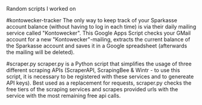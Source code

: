 Random scripts I worked on

#kontowecker-tracker
The only way to keep track of your Sparkasse account balance (without having to log in each time) is via their daily mailing service called "Kontowecker".
This Google Apps Script checks your GMail account for a new "Kontowecker"-mailing, extracts the current balance of the Sparkasse account and saves it in a Google spreadsheet (afterwards the mailing will be deleted).

#scraper.py
scraper.py is a Python script that simplifies the usage of three different scraping APIs (ScraperAPI, ScrapingBee & Wintr - to use this script, it is necessary to be registered with these services and to genereate API keys).
Best used as a replacement for requests, scraper.py checks the free tiers of the scraping services and scrapes provided urls with the service with the most remaining free api calls.
